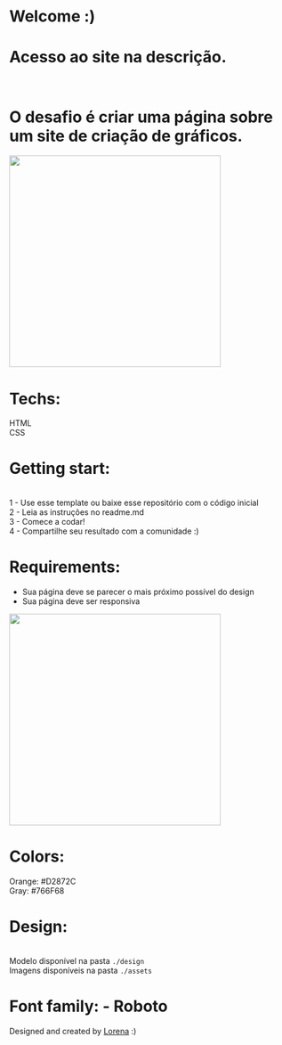 # Welcome :)

# Acesso ao site na descrição.

# <br> O desafio é criar uma página sobre um site de criação de gráficos.

<img src="https://trello-attachments.s3.amazonaws.com/590fa7f5a8ab015d0cf88052/590fa896d2d25e50583de620/cb82a7069f698bde3bafb4ea20316951/mockuper_(1)_(1).png" width="380" height="380">  

# Techs:  
HTML<br> 
CSS  

# Getting start:  
<br> 
1 - Use esse template ou baixe esse repositório com o código inicial<br> 
2 - Leia as instruções no readme.md<br> 
3 - Comece a codar!<br> 
4 - Compartilhe seu resultado com a comunidade :)<br>   

# Requirements:   
- Sua página deve se parecer o mais próximo possível do design<br> 
- Sua página deve ser responsiva<br>   

<img src="https://trello-attachments.s3.amazonaws.com/590fa7f5a8ab015d0cf88052/590fa896d2d25e50583de620/255f1d04baf02f7e818c6e4ec36ddddf/desktop.png" width="380" height="380">   
  
# Colors: 
Orange: #D2872C<br> 
Gray: #766F68  

# Design: 
<br> Modelo disponível na pasta `./design`<br> 
Imagens disponíveis na pasta `./assets`<br>  

# Font family: - Roboto



Designed and created by  <a href="https://github.com/Lorenalgm">Lorena</a> :)

